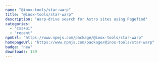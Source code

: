```yaml
---
name: "@inox-tools/star-warp"
title: "@inox-tools/star-warp"
description: "Warp-drive search for Astro sites using Pagefind"
categories:
  - "css+ui"
  - "recent"
npmUrl: "https://www.npmjs.com/package/@inox-tools/star-warp"
homepageUrl: "https://www.npmjs.com/package/@inox-tools/star-warp"
badge: "new"
downloads: 139
---
```

